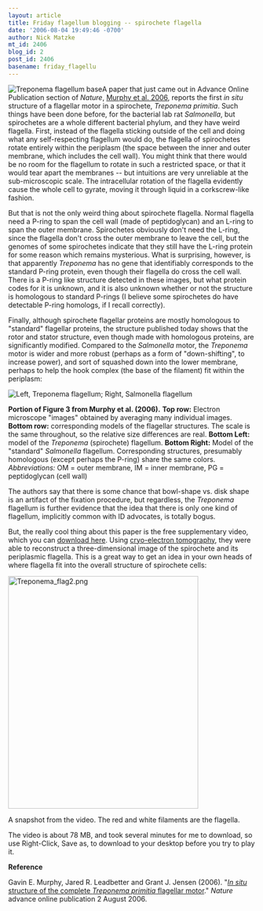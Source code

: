 ```yaml
---
layout: article
title: Friday flagellum blogging -- spirochete flagella
date: '2006-08-04 19:49:46 -0700'
author: Nick Matzke
mt_id: 2406
blog_id: 2
post_id: 2406
basename: friday_flagellu
---
```

<img src="/PT/uploads/2006/Treponema_flag1.png" alt="Treponema flagellum base" style="float:left;" />A paper that just came out in Advance Online Publication section of _Nature_, [Murphy et al. 2006](http://www.nature.com/nature/journal/vaop/ncurrent/full/nature05015.html), reports the first _in situ_ structure of a flagellar motor in a spirochete, _Treponema primitia_.  Such things have been done before, for the bacterial lab rat _Salmonella_, but spirochetes are a whole different bacterial phylum, and they have weird flagella.  First, instead of the flagella sticking outside of the cell and doing what any self-respecting flagellum would do, the flagella of spirochetes rotate entirely within the periplasm (the space between the inner and outer membrane, which includes the cell wall).  You might think that there would be no room for the flagellum to rotate in such a restricted space, or that it would tear apart the membranes -- but intuitions are very unreliable at the sub-microscopic scale.  The intracellular rotation of the flagella evidently cause the whole cell to gyrate, moving it through liquid in a corkscrew-like fashion.

But that is not the only weird thing about spirochete flagella.  Normal flagella need a P-ring to span the cell wall (made of peptidoglycan) and an L-ring to span the outer membrane.  Spirochetes obviously don't need the L-ring, since the flagella don't cross the outer membrane to leave the cell, but the genomes of some spirochetes indicate that they still have the L-ring protein for some reason which remains mysterious.  What is surprising, however, is that apparently _Treponema_ has no gene that identifiably corresponds to the standard P-ring protein, even though their flagella do cross the cell wall.  There is a P-ring like structure detected in these images, but what protein codes for it is unknown, and it is also unknown whether or not the structure is homologous to standard P-rings (I believe some spirochetes do have detectable P-ring homologs, if I recall correctly).

Finally, although spirochete flagellar proteins are mostly homologous to "standard" flagellar proteins, the structure published today shows that the rotor and stator structure, even though made with homologous proteins,  are significantly modified.  Compared to the _Salmonella_ motor, the _Treponema_ motor is wider and more robust (perhaps as a form of "down-shifting", to increase power), and sort of squashed down into the lower membrane, perhaps to help the hook complex (the base of the filament) fit within the periplasm:

<img src="/PT/uploads/2006/Treponema_flag.png" alt="Left, Treponema flagellum; Right, Salmonella flagellum" style="" />


**Portion of Figure 3 from Murphy et al. (2006).** **Top row:** Electron microscope "images" obtained by averaging many individual images.  **Bottom row:** corresponding models of the flagellar structures.  The scale is the same throughout, so the relative size differences are real. **Bottom Left:** model of the _Treponema_ (spirochete) flagellum.  **Bottom Right:** Model of the "standard" _Salmonella_ flagellum.  Corresponding structures, presumably homologous (except perhaps the P-ring)  share the same colors.  _Abbreviations:_ OM = outer membrane, IM = inner membrane, PG = peptidoglycan (cell wall)

The authors say that there is some chance that bowl-shape vs. disk shape is an artifact of the fixation procedure, but regardless, the _Treponema_ flagellum  is further evidence that the idea that there is only one kind of flagellum, implicitly common with ID advocates, is totally bogus.

But, the really cool thing about this paper is the free supplementary video, which you can [download here](http://www.nature.com/nature/journal/vaop/ncurrent/suppinfo/nature05015.html).  Using [cryo-electron tomography](http://en.wikipedia.org/wiki/Cryo-electron_tomography), they were able to reconstruct a three-dimensional image of the spirochete and its periplasmic flagella.  This is a great way to get an idea in your own heads of where flagella fit into the overall structure of spirochete cells:

[<img src="/PT/uploads/2006/Treponema_flag2.jpg" alt="Treponema_flag2.png" width="387" height="473" style="" />](http://www.nature.com/nature/journal/vaop/ncurrent/suppinfo/nature05015.html)


A snapshot from the video.  The red and white filaments are the flagella.

The video is about 78 MB, and took several minutes for me to download, so use Right-Click, Save as, to download to your desktop before you try to play it.

**Reference**

Gavin E. Murphy, Jared R. Leadbetter and Grant J. Jensen (2006). "[_In situ_ structure of the complete _Treponema primitia_ flagellar motor](http://dx.doi.org/10.1038/nature05015)."  _Nature_ advance online publication 2 August 2006.
